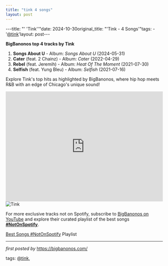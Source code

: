 ```yaml
---
title: "tink 4 songs"
layout: post
---
```

---title: "' 'Tink''"date: 2024-10-30original_title: "'Tink - 4 Songs'"tags:  - '[@tink](/tags/tink/)'layout: post---<div><b>BigBanonos top 4 tracks by Tink</b></div><ol> <li><strong>Songs About U</strong> - Album: <em>Songs About U</em> (2024-05-31)</li> <li><strong>Cater</strong> (feat. 2 Chainz) - Album: <em>Cater</em> (2022-04-29)</li> <li><strong>Rebel</strong> (feat. Jeremih) - Album: <em>Heat Of The Moment</em> (2021-07-30)</li> <li><strong>Selfish</strong> (feat. Yung Bleu) - Album: <em>Selfish</em> (2021-07-16)</li></ol> <p>Explore Tink's top hits as highlighted by BigBanonos, where hip hop meets R&B with an edge of Chicago's unique sound!</p> <iframe allow="autoplay; clipboard-write; encrypted-media; fullscreen; picture-in-picture" allowfullscreen="" frameborder="0" height="352" loading="lazy" src="https://open.spotify.com/embed/playlist/0fBn1ZzMzLavZmodesRaop?utm_source=generator" width="100%"></iframe> <img alt="Tink" src="https://lh3.googleusercontent.com/a-/ALV-UjXIPJLWpwyrc5RQdngd9_281h6ooQtbWzJgCETtMEt71cD_3Qs=w750-h312-l90-rj-dcLUSQcB0J" /><!--Subscribe and Playlist Links--><div>    <p>For more exclusive tracks not on Spotify, subscribe to <a href="https://www.youtube.com/[@BigBanonos](/tags/BigBanonos/)" target="_blank">BigBanonos on YouTube</a> and explore their curated playlist of the best songs <strong>[#NotOnSpotify](/tags/NotOnSpotify/)</strong>.</p>    <p><a href="https://www.youtube.com/playlist?list=PLtuNtuTatqI0kFahUCbtbfenC_ET5O_tr" target="_blank">Best Songs [#NotOnSpotify](/tags/NotOnSpotify/) Playlist<br /></a></p></div><hr /><p><em>first posted by</em> <a href="https://bigbanonos.com/" rel="noopener" target="_new">https://bigbanonos.com/</a></p><p>tags: [@tink](/tags/tink/),</p>